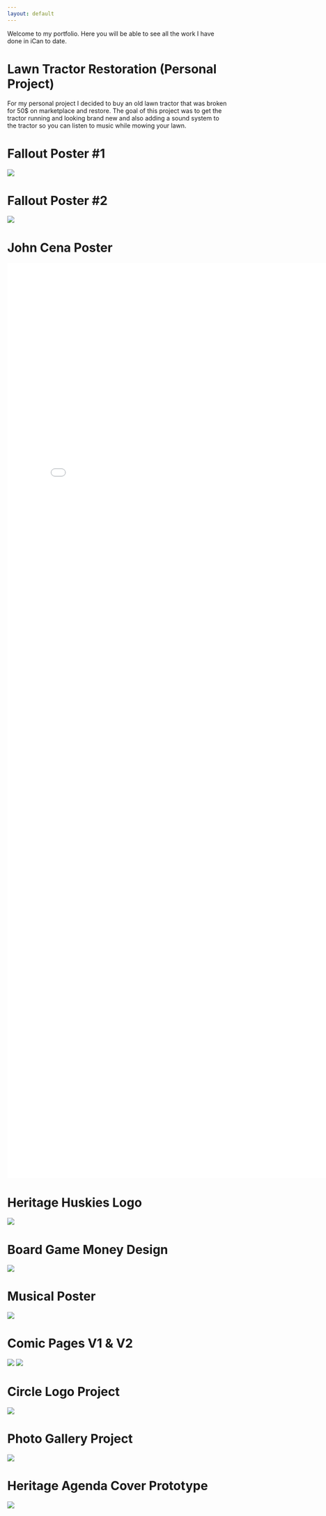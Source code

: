 ```yaml
---
layout: default
---
```



Welcome to my portfolio. Here you will be able to see all the work I have done in iCan to date.

# Lawn Tractor Restoration (Personal Project)

For my personal project I decided to buy an old lawn tractor that was broken for 50$ on marketplace and restore. The goal of this project was to get the tractor running and looking brand new and also adding a sound system to the tractor so you can listen to music while mowing your lawn. 

# Fallout Poster #1

<img src="FALLOUT Poster.png">

# Fallout Poster #2

<img src="Fallout Poster 2.png">

# John Cena Poster

<embed src="text effedct 1.pdf" width="800px" height="2100px">

# Heritage Huskies Logo

<img src="Back logo.pdf">

# Board Game Money Design

<img src="board game 50$ copy.png">

# Musical Poster

<img src="posterproject.pdf">

# Comic Pages V1 & V2

<img src="comic pages v1.pdf">

<img src="comic pages v2.pdf">

# Circle Logo Project

<img src="Circle Logo Project.pdf">

# Photo Gallery Project

<img src="photo gallery good copy.pdf">

# Heritage Agenda Cover Prototype

<img src="HRHS AGENDA COVER PAGE GOOD COPY.png">
